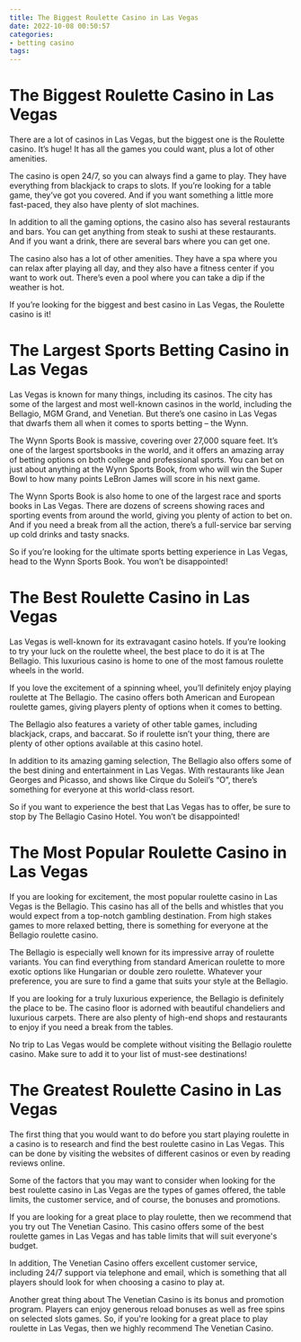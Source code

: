 ```yaml
---
title: The Biggest Roulette Casino in Las Vegas 
date: 2022-10-08 00:50:57
categories:
- betting casino
tags:
---
```



#  The Biggest Roulette Casino in Las Vegas 

There are a lot of casinos in Las Vegas, but the biggest one is the Roulette casino. It’s huge! It has all the games you could want, plus a lot of other amenities.

The casino is open 24/7, so you can always find a game to play. They have everything from blackjack to craps to slots. If you’re looking for a table game, they’ve got you covered. And if you want something a little more fast-paced, they also have plenty of slot machines.

In addition to all the gaming options, the casino also has several restaurants and bars. You can get anything from steak to sushi at these restaurants. And if you want a drink, there are several bars where you can get one.

The casino also has a lot of other amenities. They have a spa where you can relax after playing all day, and they also have a fitness center if you want to work out. There’s even a pool where you can take a dip if the weather is hot.

If you’re looking for the biggest and best casino in Las Vegas, the Roulette casino is it!

#  The Largest Sports Betting Casino in Las Vegas 

Las Vegas is known for many things, including its casinos. The city has some of the largest and most well-known casinos in the world, including the Bellagio, MGM Grand, and Venetian. But there’s one casino in Las Vegas that dwarfs them all when it comes to sports betting – the Wynn.

The Wynn Sports Book is massive, covering over 27,000 square feet. It’s one of the largest sportsbooks in the world, and it offers an amazing array of betting options on both college and professional sports. You can bet on just about anything at the Wynn Sports Book, from who will win the Super Bowl to how many points LeBron James will score in his next game.

The Wynn Sports Book is also home to one of the largest race and sports books in Las Vegas. There are dozens of screens showing races and sporting events from around the world, giving you plenty of action to bet on. And if you need a break from all the action, there’s a full-service bar serving up cold drinks and tasty snacks.

So if you’re looking for the ultimate sports betting experience in Las Vegas, head to the Wynn Sports Book. You won’t be disappointed!

#  The Best Roulette Casino in Las Vegas 

Las Vegas is well-known for its extravagant casino hotels. If you’re looking to try your luck on the roulette wheel, the best place to do it is at The Bellagio. This luxurious casino is home to one of the most famous roulette wheels in the world.

If you love the excitement of a spinning wheel, you’ll definitely enjoy playing roulette at The Bellagio. The casino offers both American and European roulette games, giving players plenty of options when it comes to betting.

The Bellagio also features a variety of other table games, including blackjack, craps, and baccarat. So if roulette isn’t your thing, there are plenty of other options available at this casino hotel.

In addition to its amazing gaming selection, The Bellagio also offers some of the best dining and entertainment in Las Vegas. With restaurants like Jean Georges and Picasso, and shows like Cirque du Soleil’s “O”, there’s something for everyone at this world-class resort.

So if you want to experience the best that Las Vegas has to offer, be sure to stop by The Bellagio Casino Hotel. You won’t be disappointed!

#  The Most Popular Roulette Casino in Las Vegas 

If you are looking for excitement, the most popular roulette casino in Las Vegas is the Bellagio. This casino has all of the bells and whistles that you would expect from a top-notch gambling destination. From high stakes games to more relaxed betting, there is something for everyone at the Bellagio roulette casino.

The Bellagio is especially well known for its impressive array of roulette variants. You can find everything from standard American roulette to more exotic options like Hungarian or double zero roulette. Whatever your preference, you are sure to find a game that suits your style at the Bellagio.

If you are looking for a truly luxurious experience, the Bellagio is definitely the place to be. The casino floor is adorned with beautiful chandeliers and luxurious carpets. There are also plenty of high-end shops and restaurants to enjoy if you need a break from the tables.

No trip to Las Vegas would be complete without visiting the Bellagio roulette casino. Make sure to add it to your list of must-see destinations!

#  The Greatest Roulette Casino in Las Vegas

The first thing that you would want to do before you start playing roulette in a casino is to research and find the best roulette casino in Las Vegas. This can be done by visiting the websites of different casinos or even by reading reviews online.

Some of the factors that you may want to consider when looking for the best roulette casino in Las Vegas are the types of games offered, the table limits, the customer service, and of course, the bonuses and promotions.

If you are looking for a great place to play roulette, then we recommend that you try out The Venetian Casino. This casino offers some of the best roulette games in Las Vegas and has table limits that will suit everyone's budget.

In addition, The Venetian Casino offers excellent customer service, including 24/7 support via telephone and email, which is something that all players should look for when choosing a casino to play at.

Another great thing about The Venetian Casino is its bonus and promotion program. Players can enjoy generous reload bonuses as well as free spins on selected slots games. So, if you're looking for a great place to play roulette in Las Vegas, then we highly recommend The Venetian Casino.